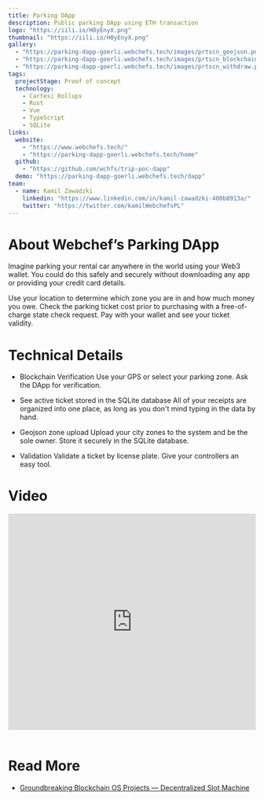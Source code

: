 ```yaml
---
title: Parking DApp
description: Public parking DApp using ETH transaction
logo: "https://iili.io/H0yEnyX.png"
thumbnail: "https://iili.io/H0yEnyX.png"
gallery:
  - "https://parking-dapp-goerli.webchefs.tech/images/prtscn_geojson.png"
  - "https://parking-dapp-goerli.webchefs.tech/images/prtscn_blockchain_verification.png"
  - "https://parking-dapp-goerli.webchefs.tech/images/prtscn_withdraw.png"
tags:
  projectStage: Proof of concept
  technology:
    - Cartesi Rollups
    - Rust
    - Vue
    - TypeScript
    - SQLite
links:
  website:
    - "https://www.webchefs.tech/"
    - "https://parking-dapp-goerli.webchefs.tech/home"
  github:
    - "https://github.com/wchfs/trip-poc-dapp"
  demo: "https://parking-dapp-goerli.webchefs.tech/dapp"
team:
  - name: Kamil Zawadzki
    linkedin: "https://www.linkedin.com/in/kamil-zawadzki-400b8913a/"
    twitter: "https://twitter.com/kamilWebchefsPL"
---
```


# About Webchef’s Parking DApp

Imagine parking your rental car anywhere in the world using your Web3 wallet. You could do this safely and securely without downloading any app or providing your credit card details.

Use your location to determine which zone you are in and how much money you owe. Check the parking ticket cost prior to purchasing with a free-of-charge state check request. Pay with your wallet and see your ticket validity.

# Technical Details

- Blockchain Verification
  Use your GPS or select your parking zone. Ask the DApp for verification.

- See active ticket stored in the SQLite database
  All of your receipts are organized into one place, as long as you don't mind typing in the data by hand.

- Geojson zone upload
  Upload your city zones to the system and be the sole owner. Store it securely in the SQLite database.

- Validation
  Validate a ticket by license plate. Give your controllers an easy tool.

# Video

<iframe width="100%" height="440" src="https://www.youtube.com/embed/t_xAUGkWf-E" title="YouTube video player" frameborder="0" allow="accelerometer; autoplay; clipboard-write; encrypted-media; gyroscope; picture-in-picture; web-share" allowfullscreen></iframe>

<br/>
<br/>

# Read More

- [Groundbreaking Blockchain OS Projects — Decentralized Slot Machine](https://medium.com/cartesi/groundbreaking-blockchain-os-projects-webchefs-378f516cc3ea)
